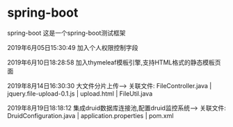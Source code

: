 # spring-boot
spring-boot
这是一个spring-boot测试框架

2019年6月05日15:30:49
加入个人权限控制字段

2019年6月10日18:28:58
加入thymeleaf模板引擎,支持HTML格式的静态模板页面

2019年8月14日16:30:30
大文件分片上传-->
关联文件: FileController.java | jquery.file-upload-0.1.js | upload.html | FileUtil.java

2019年8月19日18:18:12
集成druid数据库连接池,配置druid监控系统-->
关联文件: DruidConfiguration.java | application.properties | pom.xml

